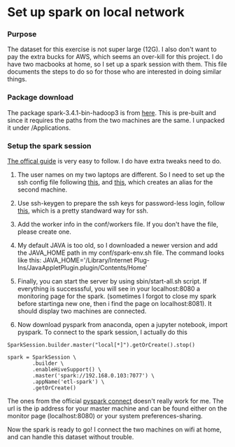 # Set up spark on local network

### Purpose
The dataset for this exercise is not super large (12G). I also don't want to pay the extra bucks for AWS, which seems an over-kill for this project.  I do have two macbooks at home, so I set up a spark session with them. This file documents the steps to do so for those who are interested in doing similar things. 

### Package download
The package spark-3.4.1-bin-hadoop3 is from [here](https://spark.apache.org/downloads.html). This is pre-built and since it requires the paths from the two machines are the same. I unpacked it under /Applications. 

### Setup the spark session
[The offical guide](https://spark.apache.org/docs/latest/spark-standalone.html) is very easy to follow. I do have extra tweaks need to do.

1. The user names on my two laptops are different. So I need to set up the ssh config file following [this](https://www.howtogeek.com/75007/stupid-geek-tricks-use-your-ssh-config-file-to-create-aliases-for-hosts/), and [this](https://stackoverflow.com/questions/65573249/spark-ssh-password-less-with-different-username), which creates an alias for the second machine.

2. Use ssh-keygen to prepare the ssh keys for password-less login, follow [this](https://www.ssh.com/academy/ssh/keygen), which is a pretty standward way for ssh. 

3. Add the worker info in the conf/workers file. If you don't have the file, please create one. 

4. My default JAVA is too old, so I downloaded a newer version and add the JAVA_HOME path in my conf/spark-env.sh file. The command looks like this: JAVA_HOME='/Library/Internet Plug-Ins/JavaAppletPlugin.plugin/Contents/Home' 

5. Finally, you can start the server by using sbin/start-all.sh script. If everything is successsful, you will see in your localhost:8080 a monitoring page for the spark. (sometimes I forgot to close my spark before startinga new one, then i find the page on localhost:8081). It should display two machines are connected.

6. Now download pyspark from anaconda, open a jupyter notebook, import pyspark. To connect to the spark session, I actually do this

```
SparkSession.builder.master("local[*]").getOrCreate().stop()

spark = SparkSession \
        .builder \
        .enableHiveSupport() \
        .master('spark://192.168.0.103:7077') \
        .appName('etl-spark') \
        .getOrCreate()
```

The ones from the official [pyspark connect](https://spark.apache.org/docs/latest/api/python/getting_started/quickstart_connect.html) doesn't really work for me. The url is the ip address for your master machine and can be found either on the monitor page (localhost:8080) or your system preferences-sharing.

Now the spark is ready to go! I connect the two machines on wifi at home, and can handle this dataset without trouble.
